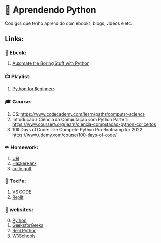 # 🚀 Aprendendo Python

Codigos que tenho aprendido com ebooks, blogs, videos e etc.

## Links: 

### 📖 Ebook:
1. [Automate the Boring Stuff with Python](https://automatetheboringstuff.com/)

### 📺 Playlist:
1. [Python for Beginners](https://www.youtube.com/watch?v=jFCNu1-Xdsw&list=PLlrxD0HtieHhS8VzuMCfQD4uJ9yne1mE6)

### 🎓 Course:
1. CS: https://www.codecademy.com/learn/paths/computer-science
2. Introdução à Ciência da Computação com Python Parte 1: https://www.coursera.org/learn/ciencia-computacao-python-conceitos
3. 100 Days of Code: The Complete Python Pro Bootcamp for 2022: https://www.udemy.com/course/100-days-of-code/

### ✏ Homework:
1. [URI](https://www.urionlinejudge.com.br/)
2. [HackerRank](https://www.hackerrank.com/)
3. [code golf](https://code.golf/)

### 🔨 Tool's:
1. [VS CODE](https://code.visualstudio.com)
2. [Replit](https://replit.com/)


### 🤖 websites:
0. [Python](https://docs.python.org/3/tutorial)
1. [GeeksforGeeks](https://www.geeksforgeeks.org/python-programming-language/?ref=grb)
2. [Real Python](https://realpython.com/)
3. [W3Schools](https://www.w3schools.com/python/)